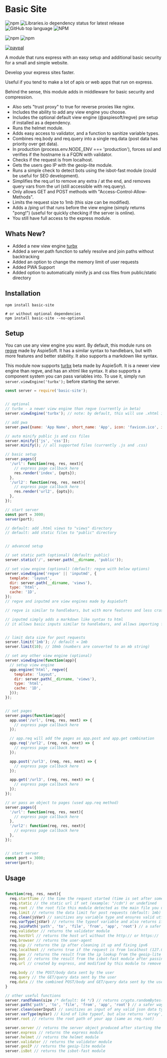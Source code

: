 # Basic Site

![npm](https://img.shields.io/npm/v/basic-site)
![Libraries.io dependency status for latest release](https://img.shields.io/librariesio/release/npm/basic-site)
![GitHub top language](https://img.shields.io/github/languages/top/aspiesoft/basic-site)
![NPM](https://img.shields.io/npm/l/basic-site)

![npm](https://img.shields.io/npm/dw/basic-site)
![npm](https://img.shields.io/npm/dm/basic-site)

[![paypal](https://img.shields.io/badge/buy%20me%20a%20coffee-paypal-blue)](https://buymeacoffee.aspiesoft.com/)

A module that runs express with an easy setup and additional basic security for a small and simple website.

Develop your express sites faster.

Useful if you tend to make a lot of apis or web apps that run on express.

Behind the sense, this module adds in middleware for basic security and compression.

- Also sets "trust proxy" to true for reverse proxies like nginx.
- Includes the ability to add any view engine you choose.
- Includes the optional default view engine (@aspiesoft/regve) pre setup if installed as a dependency.
- Runs the helmet module.
- Adds easy access to validator, and a function to sanitize variable types.
- Combines req.body and req.query into a single req.data (post data has priority over get data).
- In production (process.env.NODE_ENV === 'production'), forces ssl and verifies if the hostname is a FQDN with validator.
- Checks if the request is from localhost.
- Gets the users geo IP with the geoip-lite module.
- Runs a simple check to detect bots using the isbot-fast module (could be useful for SEO development).
- Simplifies the req.url to remove any extra / at the end, and removes query vars from the url (still accessible with req.query).
- Only allows GET and POST methods with "Access-Control-Allow-Methods".
- Limits the request size to 1mb (this size can be modified).
- Adds a /ping url that runs before the view engine (simply returns "pong!") (useful for quickly checking if the server is online).
- You still have full access to the express module.

## Whats New?

- Added a new view engine [turbx](https://github.com/aspiesoft/turbx)
- Added a server.path function to safely resolve and join paths without backtracking
- Added an option to change the memory limit of user requests
- Added PWA Support
- Added option to automatically minify js and css files from public/static directory

## Installation

```shell script
npm install basic-site

# or without optional dependencies
npm install basic-site --no-optional
```

## Setup

You can use any view engine you want. By default, this module runs on [regve](https://github.com/aspiesoft/regve) made by AspieSoft. It has a similar syntax to handlebars, but with more features and better stability. It also supports a markdown like syntax.

This module now supports [turbx](https://github.com/aspiesoft/turbx) beta made by AspieSoft. It is a newer view engine than regve, and has an xhtml like syntax. It also supports a component system you can pass variables into. To use it, simply run `server.viewEngine('turbx');` before starting the server.

```js
const server = require('basic-site');


// optional
// turbx - a newer view engine than regve (currently in beta)
server.viewEngine('turbx'); // note: by default, this will use .xhtml instead of .html

// add pwa
server.pwa({name: 'App Name', short_name: 'App', icon: 'favicon.ico', icon_background: '#ffffff'});

// auto minify public js and css files
server.minify(['js', 'css']);
server.minify(); // all supported files (currently .js and .css)

// basic setup
server.pages({
  '/url': function(req, res, next){
    // express page callback here
    res.render('index', {opts});
  },
  '/url2': function(req, res, next){
    // express page callback here
    res.render('url2', {opts});
  },
});

// start server
const port = 3000;
server(port);

// default: add .html views to "views" directory
// default: add static files to "public" directory


// advanced setup

// set static path (optional) (default: public)
server.static('/', server.path(__dirname, 'public'));

// set view engine (optional) (default: regve with below options)
server.viewEngine('regve' || 'inputmd', {
  template: 'layout',
  dir: server.path(__dirname, 'views'),
  type: 'html',
  cache: '1D',
});
// regve and inputmd are view engines made by AspieSoft

// regve is similar to handlebars, but with more features and less crashing

// inputmd simply adds a markdown like syntax to html
// it allows basic inputs similar to handlebars, and allows importing files (but has no functions or if statements)


// limit data size for post requests
server.limit('1mb'); // default = 1mb
server.limit(10); // 10mb (numbers are converted to an mb string)

// set any other view engine (optional)
server.viewEngine(function(app){
  // setup view engine
  app.engine('html', regve({
    template: 'layout',
    dir: server.path(__dirname, 'views'),
    type: 'html',
    cache: '1D',
  }));
});


// set pages
server.pages(function(app){
  app.use('/url', (req, res, next) => {
    // express page callback here
  });

  // app.req will add the pages as app.post and app.get combination
  app.req('/url2', (req, res, next) => {
    // express page callback here
  });

  app.post('/url3', (req, res, next) => {
    // express page callback here
  });

  app.get('/url3', (req, res, next) => {
    // express page callback here
  });
});

// or pass an object to pages (used app.req method)
server.pages({
  '/url': function(req, res, next){
    // express page callback here
  },
  '/url2': function(req, res, next){
    // express page callback here
  },
});


// start server
const port = 3000;
server(port);

```

## Usage

```js

function(req, res, next){
  req.startTime // the time the request started (time is set after some basics like the helmet module have run)
  req.static // the static url if set (example: "/cdn") or undefined
  req.root // the root file this module detected as the main file you used to start the server
  req.limit // returns the data limit for post requests (default: 1mb)
  req.clean(jsVar) // sanitizes any variable type and ensures valid utf8 (also checks nested objects and arrays)
  req.varType(jsVar) // returns the typeof variable and also returns if the var is an array, null, or regex
  req.joinPath('path', 'to', 'file', 'from', 'app', 'root') // a safer way to use path.join which prevents backtracking when combining by cammas, and enforces a path to stay within the root of your app
  req.validator // returns the validator module
  req.hostUrl // returns the host url without the http:// or https://
  req.browser // returns the user-agent
  req.uip // returns the ip after cleaning it up and fixing ipv6
  req.localhost // returns true if the request is from localhost (127.0.0.1, localhost, ::1)
  req.geo // returns the result from the ip lookup from the geoip-lite module
  req.bot // returns the result from the isbot-fast module after passing the browser (user-agent)
  req.url // created by express, and modified by this module to remove query vars and the trailing / at the end of the string

  req.body // the POST/body data sent by the user
  req.query // the GET/query data sent by the user
  req.data // the combined POST/body and GET/query data sent by the user (with POST/body taking priority over GET/query)
}

// other useful functions
server.randToken(size /* default: 64 */) // returns crypto.randomBytes(size).toString('hex')
server.path('path', 'to', 'file', 'from', 'app', 'root') // a safer way to use path.join which prevents backtracking when combining by cammas, and enforces a path to stay within the root of your app
server.clean(userInput) // sanitizes an input of any valid json data type, and enforces valid utf8 (same as req.clean)
server.varType(myVar) // kind of like typeof, but also returns 'array', 'regex', and 'null' (same as req.varType)
server.root // returns the root path of your app (same as req.root)

server.server // returns the server object produced after starting the module
server.express // returns the express module
server.helmet // returns the helmet module
server.validator // returns the validator module
server.geoIP // returns the geoip-lite module
server.isBot // returns the isbot-fast module

```
